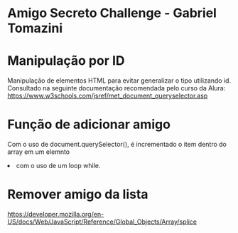 # Amigo Secreto Challenge - Gabriel Tomazini

# Manipulação por ID
Manipulação de elementos HTML para evitar generalizar o tipo utilizando id. Consultado na seguinte documentação recomendada pelo curso da Alura:
https://www.w3schools.com/jsref/met_document_queryselector.asp

# Função de adicionar amigo
Com o uso de document.querySelector(), é incrementado o item dentro do array em um elemnto <li> com o uso de um loop while.

# Remover amigo da lista
https://developer.mozilla.org/en-US/docs/Web/JavaScript/Reference/Global_Objects/Array/splice